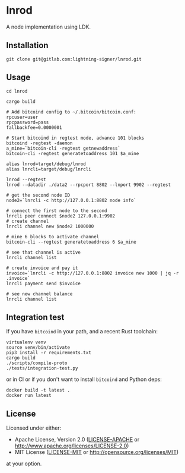 # lnrod

A node implementation using LDK.

## Installation
```
git clone git@gitlab.com:lightning-signer/lnrod.git
```

## Usage
```
cd lnrod

cargo build

# Add bitcoind config to ~/.bitcoin/bitcoin.conf:
rpcuser=user
rpcpassword=pass
fallbackfee=0.0000001

# Start bitcoind in regtest mode, advance 101 blocks
bitcoind -regtest -daemon
a_mine=`bitcoin-cli -regtest getnewaddress`
bitcoin-cli -regtest generatetoaddress 101 $a_mine

alias lnrod=target/debug/lnrod
alias lnrcli=target/debug/lnrcli

lnrod --regtest
lnrod --datadir ./data2 --rpcport 8802 --lnport 9902 --regtest

# get the second node ID
node2=`lnrcli -c http://127.0.0.1:8802 node info`

# connect the first node to the second
lnrcli peer connect $node2 127.0.0.1:9902
# create channel
lnrcli channel new $node2 1000000

# mine 6 blocks to activate channel
bitcoin-cli --regtest generatetoaddress 6 $a_mine

# see that channel is active
lnrcli channel list

# create invoice and pay it
invoice=`lnrcli -c http://127.0.0.1:8802 invoice new 1000 | jq -r .invoice`
lnrcli payment send $invoice

# see new channel balance
lnrcli channel list
```

## Integration test

If you have `bitcoind` in your path, and a recent Rust toolchain:

```
virtualenv venv
source venv/bin/activate
pip3 install -r requirements.txt
cargo build
./scripts/compile-proto
./tests/integration-test.py
```

or in CI or if you don't want to install `bitcoind` and Python deps:

```
docker build -t latest .
docker run latest
```

## License

Licensed under either:

 * Apache License, Version 2.0 ([LICENSE-APACHE](LICENSE-APACHE) or http://www.apache.org/licenses/LICENSE-2.0)
 * MIT License ([LICENSE-MIT](LICENSE-MIT) or http://opensource.org/licenses/MIT)

at your option.
